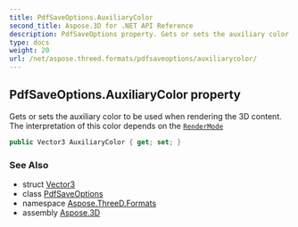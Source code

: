 ```yaml
---
title: PdfSaveOptions.AuxiliaryColor
second_title: Aspose.3D for .NET API Reference
description: PdfSaveOptions property. Gets or sets the auxiliary color to be used when rendering the 3D content. The interpretation of this color depends on the RenderMode
type: docs
weight: 20
url: /net/aspose.threed.formats/pdfsaveoptions/auxiliarycolor/
---
```

## PdfSaveOptions.AuxiliaryColor property

Gets or sets the auxiliary color to be used when rendering the 3D content. The interpretation of this color depends on the [`RenderMode`](../rendermode/)

```csharp
public Vector3 AuxiliaryColor { get; set; }
```

### See Also

* struct [Vector3](../../../aspose.threed.utilities/vector3/)
* class [PdfSaveOptions](../)
* namespace [Aspose.ThreeD.Formats](../../pdfsaveoptions/)
* assembly [Aspose.3D](../../../)



